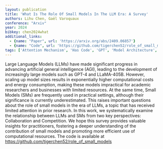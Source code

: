 ```yaml
---
layout: publication
title: 'What Is The Role Of Small Models In The LLM Era: A Survey'
authors: Lihu Chen, Gaël Varoquaux
conference: "Arxiv"
year: 2024
bibkey: chen2024what
additional_links:
  - {name: "Paper", url: 'https://arxiv.org/abs/2409.06857'}
  - {name: "Code", url: 'https://github.com/tigerchen52/role_of_small_models'}
tags: ['Attention Mechanism', 'Has Code', 'GPT', 'Model Architecture', 'Survey Paper']
---
```

Large Language Models (LLMs) have made significant progress in advancing
artificial general intelligence (AGI), leading to the development of
increasingly large models such as GPT-4 and LLaMA-405B. However, scaling up
model sizes results in exponentially higher computational costs and energy
consumption, making these models impractical for academic researchers and
businesses with limited resources. At the same time, Small Models (SMs) are
frequently used in practical settings, although their significance is currently
underestimated. This raises important questions about the role of small models
in the era of LLMs, a topic that has received limited attention in prior
research. In this work, we systematically examine the relationship between LLMs
and SMs from two key perspectives: Collaboration and Competition. We hope this
survey provides valuable insights for practitioners, fostering a deeper
understanding of the contribution of small models and promoting more efficient
use of computational resources. The code is available at
https://github.com/tigerchen52/role_of_small_models
